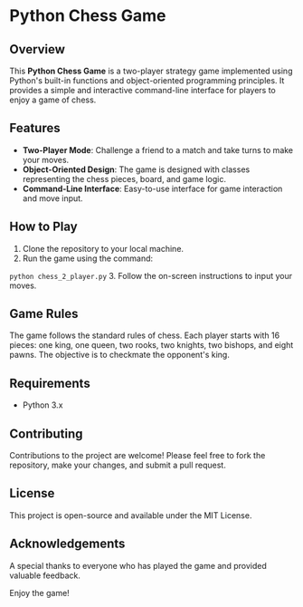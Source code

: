 # Python Chess Game

## Overview
This **Python Chess Game** is a two-player strategy game implemented using Python's built-in functions and object-oriented programming principles. It provides a simple and interactive command-line interface for players to enjoy a game of chess.

## Features
- **Two-Player Mode**: Challenge a friend to a match and take turns to make your moves.
- **Object-Oriented Design**: The game is designed with classes representing the chess pieces, board, and game logic.
- **Command-Line Interface**: Easy-to-use interface for game interaction and move input.

## How to Play
1. Clone the repository to your local machine.
2. Run the game using the command:

```python chess_2_player.py```
3. Follow the on-screen instructions to input your moves.

## Game Rules
The game follows the standard rules of chess. Each player starts with 16 pieces: one king, one queen, two rooks, two knights, two bishops, and eight pawns. The objective is to checkmate the opponent's king.

## Requirements
- Python 3.x

## Contributing
Contributions to the project are welcome! Please feel free to fork the repository, make your changes, and submit a pull request.

## License
This project is open-source and available under the MIT License.

## Acknowledgements
A special thanks to everyone who has played the game and provided valuable feedback.

Enjoy the game!

